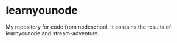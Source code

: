 learnyounode
============

My repository for code from nodeschool. It contains the results of learnyounode and stream-adventure. 
